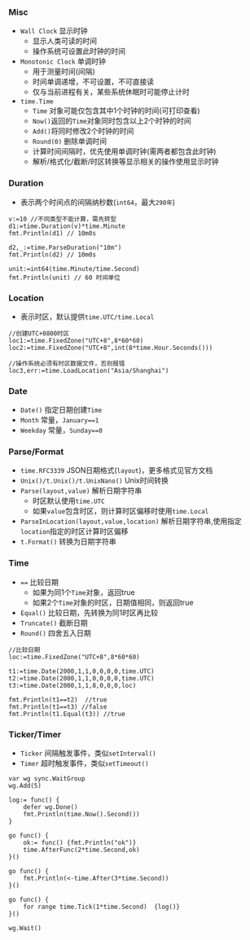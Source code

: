 ### Misc
- `Wall Clock` 显示时钟
    - 显示人类可读的时间
    - 操作系统可设置此时钟的时间
- `Monotonic Clock` 单调时钟
    - 用于测量时间(间隔)
    - 时间单调递增，不可设置，不可直接读
    - 仅与当前进程有关，某些系统休眠时可能停止计时
- `time.Time` 
    - `Time` 对象可能仅包含其中1个时钟的时间(可打印查看) 
    - `Now()`返回的`Time`对象同时包含以上2个时钟的时间
    - `Add()`将同时修改2个时钟的时间
    - `Round(0)` 删除单调时间
    - 计算时间间隔时，优先使用单调时钟(需两者都包含此时钟)
    - 解析/格式化/截断/时区转换等显示相关的操作使用显示时钟

### Duration
- 表示两个时间点的间隔纳秒数(`int64`，最大`290年`)
```
v:=10 //不同类型不能计算，需先转型
d1:=time.Duration(v)*time.Minute
fmt.Println(d1) // 10m0s

d2,_:=time.ParseDuration("10m")
fmt.Println(d2) // 10m0s

unit:=int64(time.Minute/time.Second)
fmt.Println(unit) // 60 时间单位
```

### Location
- 表示时区，默认提供`time.UTC/time.Local`
```
//创建UTC+0800时区
loc1:=time.FixedZone("UTC+8",8*60*60)
loc2:=time.FixedZone("UTC+8",int(8*time.Hour.Seconds()))

//操作系统必须有时区数据文件，否则报错
loc3,err:=time.LoadLocation("Asia/Shanghai")
```

### Date
- `Date()`  指定日期创建`Time`
- `Month`   常量，`January==1`
- `Weekday` 常量，`Sunday==0`

### Parse/Format
- `time.RFC3339` JSON日期格式(`layout`)，更多格式见官方文档
- `Unix()/t.Unix()/t.UnixNano()` Unix时间转换
- `Parse(layout,value)` 解析日期字符串
    - 时区默认使用`time.UTC`
    - 如果`value`包含时区，则计算时区偏移时使用`time.Local`
- `ParseInLocation(layout,value,location)` 解析日期字符串,使用指定`location`指定的时区计算时区偏移
- `t.Format()` 转换为日期字符串

### Time
- `==` 比较日期
    - 如果为同1个`Time`对象，返回true
    - 如果2个`Time`对象的时区，日期值相同，则返回true
- `Equal()` 比较日期，先转换为同1时区再比较
- `Truncate()` 截断日期
- `Round()` 四舍五入日期
```
//比较日期
loc:=time.FixedZone("UTC+8",8*60*60)

t1:=time.Date(2000,1,1,0,0,0,0,time.UTC)
t2:=time.Date(2000,1,1,0,0,0,0,time.UTC)
t3:=time.Date(2000,1,1,8,0,0,0,loc)

fmt.Println(t1==t2)  //true
fmt.Println(t1==t3) //false
fmt.Println(t1.Equal(t3)) //true
```

### Ticker/Timer
- `Ticker` 间隔触发事件，类似`setInterval()`
- `Timer`  超时触发事件，类似`setTimeout()`
```
var wg sync.WaitGroup
wg.Add(5)

log:= func() {
	defer wg.Done()
	fmt.Println(time.Now().Second())
}

go func() {
	ok:= func() {fmt.Println("ok")}
	time.AfterFunc(2*time.Second,ok)
}()

go func() {
	fmt.Println(<-time.After(3*time.Second))
}()

go func() {
	for range time.Tick(1*time.Second)  {log()}
}()

wg.Wait()
```
